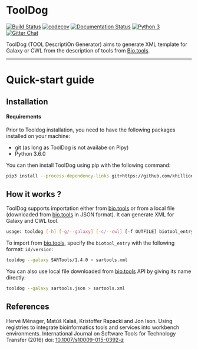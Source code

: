 # ToolDog

[![Build Status](https://travis-ci.org/khillion/ToolDog.svg?branch=master)](https://travis-ci.org/khillion/ToolDog)
[![codecov](https://codecov.io/gh/khillion/ToolDog/branch/master/graph/badge.svg)](https://codecov.io/gh/khillion/ToolDog)
[![Documentation Status](https://readthedocs.org/projects/tooldog/badge/?version=latest)](http://tooldog.readthedocs.io/en/latest/?badge=latest)
[![Python 3](https://img.shields.io/badge/python-3.6.0-blue.svg)](https://www.python.org/downloads/release/python-360/)
[![Gitter Chat](http://img.shields.io/badge/chat-online-brightgreen.svg)](https://gitter.im/ToolDog/Lobby)

ToolDog (TOOL DescriptiOn Generator) aims to generate XML template for Galaxy or CWL from
the description of tools from [Bio.tools](https://bio.tools).

------------------------

# Quick-start guide

## Installation

#### Requirements

Prior to Tooldog installation, you need to have the following packages installed
on your machine:

* git (as long as ToolDog is not availabe on Pipy)
* Python 3.6.0 

You can then install ToolDog using pip with the following command:

```bash
pip3 install --process-dependency-links git+https://github.com/khillion/ToolDog.git#egg=tooldog
```

## How it works ?

ToolDog supports importation either from [bio.tools](https://bio.tools) or from a local
file (downloaded from [bio.tools](https://bio.tools) in JSON format). It can generate XML
for Galaxy and CWL tool.

```bash
usage: tooldog [-h] [-g/--galaxy] [-c/--cwl] [-f OUTFILE] biotool_entry
```

To import from [bio.tools](https://bio.tools), specify the `biotool_entry` with the following format: `id/version`:

```bash
tooldog --galaxy SARTools/1.4.0 > sartools.xml
```

You can also use local file downloaded from [bio.tools](https://bio.tools) API
by giving its name directly:

```bash
tooldog --galaxy sartools.json > sartools.xml
```

## References

Hervé Ménager, Matúš Kalaš, Kristoffer Rapacki and Jon Ison. Using registries to integrate
bioinformatics tools and services into workbench environments. International Journal on
Software Tools for Technology Transfer (2016) doi: [10.1007/s10009-015-0392-z](http://link.springer.com/article/10.1007/s10009-015-0392-z)
